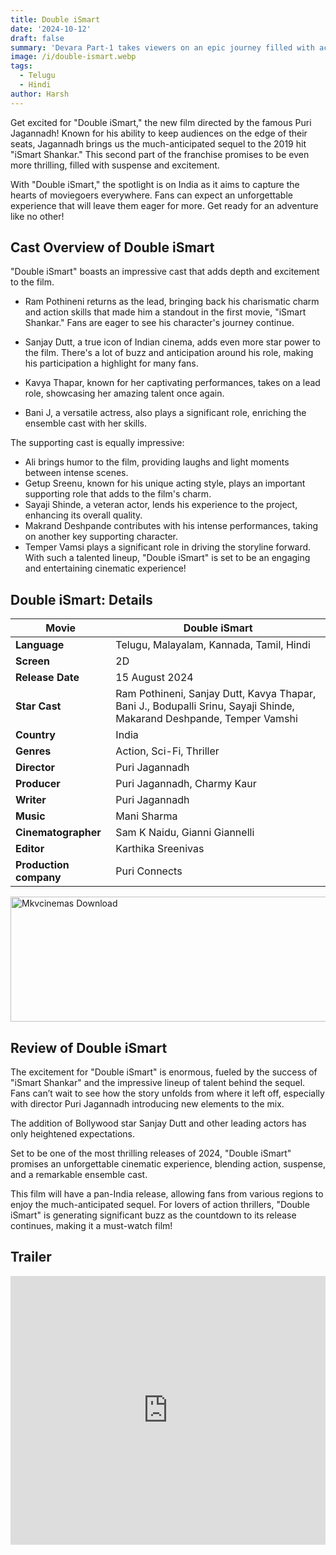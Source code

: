 ```yaml
---
title: Double iSmart
date: '2024-10-12'
draft: false
summary: 'Devara Part-1 takes viewers on an epic journey filled with action, drama, and stunning visuals, exploring themes of loyalty and sacrifice. Dont miss it'
image: /i/double-ismart.webp
tags:
  - Telugu
  - Hindi
author: Harsh
---
```


Get excited for "Double iSmart," the new film directed by the famous Puri Jagannadh! Known for his ability to keep audiences on the edge of their seats, Jagannadh brings us the much-anticipated sequel to the 2019 hit "iSmart Shankar." This second part of the franchise promises to be even more thrilling, filled with suspense and excitement.

With "Double iSmart," the spotlight is on India as it aims to capture the hearts of moviegoers everywhere. Fans can expect an unforgettable experience that will leave them eager for more. Get ready for an adventure like no other!

## Cast Overview of Double iSmart

"Double iSmart" boasts an impressive cast that adds depth and excitement to the film.

- Ram Pothineni returns as the lead, bringing back his charismatic charm and action skills that made him a standout in the first movie, "iSmart Shankar." Fans are eager to see his character's journey continue.

- Sanjay Dutt, a true icon of Indian cinema, adds even more star power to the film. There's a lot of buzz and anticipation around his role, making his participation a highlight for many fans.

- Kavya Thapar, known for her captivating performances, takes on a lead role, showcasing her amazing talent once again.

- Bani J, a versatile actress, also plays a significant role, enriching the ensemble cast with her skills.

The supporting cast is equally impressive:

- Ali brings humor to the film, providing laughs and light moments between intense scenes.
- Getup Sreenu, known for his unique acting style, plays an important supporting role that adds to the film's charm.
- Sayaji Shinde, a veteran actor, lends his experience to the project, enhancing its overall quality.
- Makrand Deshpande contributes with his intense performances, taking on another key supporting character.
- Temper Vamsi plays a significant role in driving the storyline forward.
  With such a talented lineup, "Double iSmart" is set to be an engaging and entertaining cinematic experience!

## Double iSmart: Details

| **Movie**              | Double iSmart                                                                                                        |
| ---------------------- | -------------------------------------------------------------------------------------------------------------------- |
| **Language**           | Telugu, Malayalam, Kannada, Tamil, Hindi                                                                             |
| **Screen**             | 2D                                                                                                                   |
| **Release Date**       | 15 August 2024                                                                                                       |
| **Star Cast**          | Ram Pothineni, Sanjay Dutt, Kavya Thapar, Bani J., Bodupalli Srinu, Sayaji Shinde, Makarand Deshpande, Temper Vamshi |
| **Country**            | India                                                                                                                |
| **Genres**             | Action, Sci-Fi, Thriller                                                                                             |
| **Director**           | Puri Jagannadh                                                                                                       |
| **Producer**           | Puri Jagannadh, Charmy Kaur                                                                                          |
| **Writer**             | Puri Jagannadh                                                                                                       |
| **Music**              | Mani Sharma                                                                                                          |
| **Cinematographer**    | Sam K Naidu, Gianni Giannelli                                                                                        |
| **Editor**             | Karthika Sreenivas                                                                                                   |
| **Production company** | Puri Connects                                                                                                        |

<a href="https://www.profitablecpmrate.com/zht8552qct?key=dd3a0d3c76c4f58956dd24d2605f1413">
  <img src="/mkvcinemas-btn.webp" alt="Mkvcinemas Download" width="600" height="200" loading="lazy">
</a>

## Review of Double iSmart

The excitement for "Double iSmart" is enormous, fueled by the success of "iSmart Shankar" and the impressive lineup of talent behind the sequel. Fans can’t wait to see how the story unfolds from where it left off, especially with director Puri Jagannadh introducing new elements to the mix.

The addition of Bollywood star Sanjay Dutt and other leading actors has only heightened expectations.

Set to be one of the most thrilling releases of 2024, "Double iSmart" promises an unforgettable cinematic experience, blending action, suspense, and a remarkable ensemble cast.

This film will have a pan-India release, allowing fans from various regions to enjoy the much-anticipated sequel. For lovers of action thrillers, "Double iSmart" is generating significant buzz as the countdown to its release continues, making it a must-watch film!

## Trailer

<iframe width="100%" height="430" src="https://www.youtube.com/embed/xPx1v4wMiPU?si=HjyjLHLgGi5FXmF3" title={title} frameborder="0" allow="accelerometer; autoplay; clipboard-write; encrypted-media; gyroscope; picture-in-picture; web-share" referrerpolicy="strict-origin-when-cross-origin" allowfullscreen loading="lazy"></iframe>

